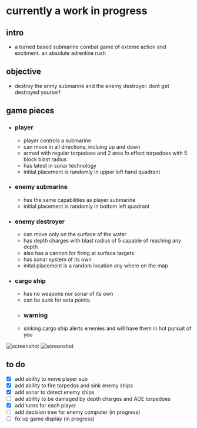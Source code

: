 # currently a work in progress
## intro
- a turned based submarine combat game of exteme action and excitment. an absolute adrenline rush

## objective
 - destroy the enmy submarine and the enemy destroyer. dont get destroyed yourself
 
 ## game pieces
  - ### player
    - player controls a submarine
    - can move in all directions, incluing up and down
    - armed with regular torpedoes and 2 area fo effect torpedoes with 5 block blast radius
    - has latest in sonar technology
    - initial placement is randomly in upper left hand quadrant
   
  - ### enemy submarine
    - has the same capabilities as player submarine
    - initial placement is randomly in bottom left quadrant
   
  - ### enemy destroyer
    - can move only on the surface of the water
    - has depth charges with blast radius of 5 capable of reaching any depth
    - also has a cannon for firing at surface targets
    - has sonar system of its own
    - inital placement is a random location any where on the map
  - ### cargo ship
    - has no weapons nor sonar of its own
    - can be sunk for exta points.
     - ### warning
     - sinking cargo ship alerts enemies and will have them in hot pursuit of you
     
  ![screenshot](Screenshot_1.png)
  ![screenshot](Screenshot_2.png)
   
## to do
  - [x] add ability to move player sub
  - [x] add ability to fire torpedos and sink enemy ships
  - [x] add sonar to detect enemy ships
  - [ ] add ability to be damaged by depth charges and AOE torpedoes
  - [x] add turns for each player
  - [ ] add decision tree for enemy computer (in progress)
  - [ ] fix up game display (in progress)
